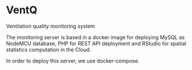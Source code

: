 # VentQ
Ventilation quality monitoring system

The monitoring server is based in a docker image for deploying MySQL as NodeMCU database, PHP for REST API deployment and RStudio for spatial statistics computation in the Cloud.

In order to deploy this server, we use docker-compose.
